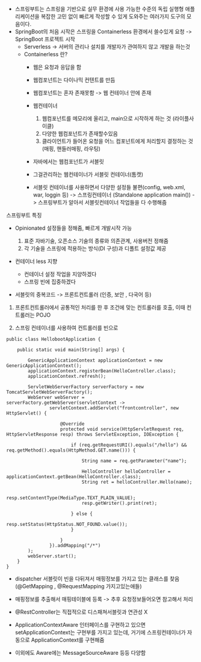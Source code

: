 * 스프링부트는 스프링을 기반으로 실무 환경에 사용 가능한 수준의 독립 실행형 애플리케이션을 복잡한 고민 없이 빠르게 작성할 수 있게 도와주는 여러가지 도구의 모음이다.
* SpringBoot의 처음 시작은 스프링을 Containerless 환경에서 쓸수있게 요청 -> SpringBoot 프로젝트 시작
  - Serverless -> 서버의 관리나 설치를 개발자가 관여하지 않고 개발을 하는것
  - Containerless 란?
    - 웹은 요청과 응답을 함
    - 웹컴포넌트는 다이나믹 컨텐트를 만듬
    - 웹컴포넌트는 혼자 존재못함 -> 웹 컨테이너 안에 존재
    - 웹컨테이너
      1. 웹컴포넌트를 메모리에 올리고, main으로 시작하게 하는 것 (라이플사이클)
      2. 다양한 웹컴포넌트가 존재할수있음
      3. 클라이언트가 들어온 요청을 어느 컴포넌트에게 처리할지 결정하는 것(매핑, 핸들러매핑, 라우팅)

    - 자바에서는 웹컴포넌트가 서블릿
    - 그걸관리하는 웹컨테이너가 서블릿 컨테이너(톰캣)
    - 서블릿 컨테이너를 사용하면서 다양한 설정들 불편(config, web.xml, war, loggin 등) -> 스프링컨테이너 (Standalone application main()) -> 스프링부트가 알아서 서블릿컨테이너 작업들을 다 수행해줌

스프링부트 특징
* Opinionated
설정들을 정해줌, 빠르게 개발시작 가능
  1. 표준 자바기술, 오픈소스 기술의 종류와 의존관계, 사용버전 정해줌
  2. 각 기술을 스프링에 적용하는 방식(DI 구성)과 디폴트 설정값 제공



* 컨테이너 less 지향
  - 컨테이너 설정 작업을 지양하겠다
  - 스프링 빈에 집중하겠다


* 서블릿의 중복코드 -> 프론트컨트롤러 (인증, 보안 , 다국어 등)
1. 프론트컨트롤러에서 공통적인 처리를 한 후
조건에 맞는 컨트롤러를 호출, 이때 컨트롤러는 POJO

2. 스프링 컨테이너를 사용하여 컨트롤러를 빈으로
```
public class HellobootApplication {

    public static void main(String[] args) {

        GenericApplicationContext applicationContext = new GenericApplicationContext();
        applicationContext.registerBean(HelloController.class);
        applicationContext.refresh();

        ServletWebServerFactory serverFactory = new TomcatServletWebServerFactory();
        WebServer webServer = serverFactory.getWebServer(servletContext ->
                servletContext.addServlet("frontcontroller", new HttpServlet() {

                    @Override
                    protected void service(HttpServletRequest req, HttpServletResponse resp) throws ServletException, IOException {

                        if (req.getRequestURI().equals("/hello") && req.getMethod().equals(HttpMethod.GET.name())) {

                            String name = req.getParameter("name");

                            HelloController helloController = applicationContext.getBean(HelloController.class);
                            String ret = helloController.Hello(name);

                            resp.setContentType(MediaType.TEXT_PLAIN_VALUE);
                            resp.getWriter().print(ret);

                        } else {
                            resp.setStatus(HttpStatus.NOT_FOUND.value());
                        }

                    }
                }).addMapping("/*")
        );
        webServer.start();
    }
}
```

* dispatcher 서블릿이 빈을 다뒤져서 매핑정보를 가지고 있는 클래스를 찾음(@GetMapping , @RequestMapping 가지고있는애들)
* 매핑정보를 추출해서 매핑테이블에 등록 ->  추후 요청정보들어오면 참고해서 처리
* @RestController는 직접적으로 디스패쳐서블릿과 연관성 X

* ApplicationContextAware 인터페이스를 구현하고 있으면 setApplicationContext는 구현부를 가지고 있는데, 거기에 스프링컨테이너가 자동으로 ApplicationContext를 구현해줌
* 이외에도 Aware에는 MessageSourceAware 등등 다양함
